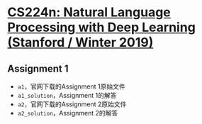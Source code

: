 # [CS224n: Natural Language Processing with Deep Learning (Stanford / Winter 2019)](http://web.stanford.edu/class/cs224n/)

## Assignment 1
* `a1`，官网下载的Assignment 1原始文件
* `a1_solution`，Assignment 1的解答
* `a2`，官网下载的Assignment 2原始文件
* `a2_solution`，Assignment 2的解答